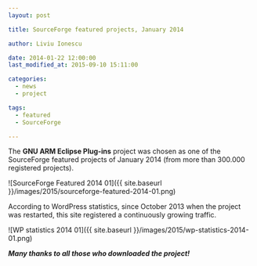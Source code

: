 ```yaml
---
layout: post

title: SourceForge featured projects, January 2014

author: Liviu Ionescu

date: 2014-01-22 12:00:00
last_modified_at: 2015-09-10 15:11:00

categories:
  - news
  - project

tags:
  - featured
  - SourceForge

---
```


The **GNU ARM Eclipse Plug-ins** project was chosen as one of the SourceForge featured projects of January 2014 (from more than 300.000 registered projects).

![SourceForge Featured 2014 01]({{ site.baseurl }}/images/2015/sourceforge-featured-2014-01.png)

According to WordPress statistics, since October 2013 when the project was restarted, this site registered a continuously growing traffic.

![WP statistics 2014 01]({{ site.baseurl }}/images/2015/wp-statistics-2014-01.png)

_**Many thanks to all those who downloaded the project!**_

